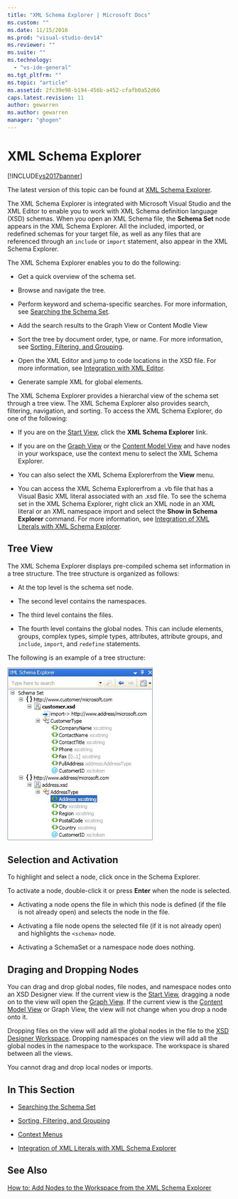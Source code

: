 ```yaml
---
title: "XML Schema Explorer | Microsoft Docs"
ms.custom: ""
ms.date: 11/15/2016
ms.prod: "visual-studio-dev14"
ms.reviewer: ""
ms.suite: ""
ms.technology: 
  - "vs-ide-general"
ms.tgt_pltfrm: ""
ms.topic: "article"
ms.assetid: 2fc39e98-b194-456b-a452-cfafb0a52d66
caps.latest.revision: 11
author: gewarren
ms.author: gewarren
manager: "ghogen"
---
```

# XML Schema Explorer
[!INCLUDE[vs2017banner](../includes/vs2017banner.md)]

The latest version of this topic can be found at [XML Schema Explorer](https://docs.microsoft.com/visualstudio/xml-tools/xml-schema-explorer).  
  
  
The XML Schema Explorer is integrated with Microsoft Visual Studio and the XML Editor to enable you to work with XML Schema definition language (XSD) schemas. When you open an XML Schema file, the **Schema Set** node appears in the XML Schema Explorer. All the included, imported, or redefined schemas for your target file, as well as any files that are referenced through an `include` or `import` statement, also appear in the XML Schema Explorer.  
  
 The XML Schema Explorer enables you to do the following:  
  
-   Get a quick overview of the schema set.  
  
-   Browse and navigate the tree.  
  
-   Perform keyword and schema-specific searches. For more information, see [Searching the Schema Set](../xml-tools/searching-the-schema-set.md).  
  
-   Add the search results to the Graph View or Content Modle View  
  
-   Sort the tree by document order, type, or name. For more information, see [Sorting, Filtering, and Grouping](../xml-tools/sorting-filtering-and-grouping-xml-schema-explorer.md).  
  
-   Open the XML Editor and jump to code locations in the XSD file. For more information, see [Integration with XML Editor](../xml-tools/integration-with-xml-editor.md).  
  
-   Generate sample XML for global elements.  
  
 The XML Schema Explorer provides a hierarchal view of the schema set through a tree view. The XML Schema Explorer also provides search, filtering, navigation, and sorting. To access the XML Schema Explorer, do one of the following:  
  
-   If you are on the [Start View](../xml-tools/start-view.md), click the **XML Schema Explorer** link.  
  
-   If you are on the [Graph View](../xml-tools/graph-view.md) or the [Content Model View](../xml-tools/content-model-view.md) and have nodes in your workspace, use the context menu to select the XML Schema Explorer.  
  
-   You can also select the XML Schema Explorerfrom the **View** menu.  
  
-   You can access the XML Schema Explorerfrom a .vb file that has a Visual Basic XML literal associated with an .xsd file. To see the schema set in the XML Schema Explorer, right click an XML node in an XML literal or an XML namespace import and select the **Show in Schema Explorer** command. For more information, see [Integration of XML Literals with XML Schema Explorer](../xml-tools/integration-of-xml-literals-with-xml-schema-explorer.md).  
  
## Tree View  
 The XML Schema Explorer displays pre-compiled schema set information in a tree structure. The tree structure is organized as follows:  
  
-   At the top level is the schema set node.  
  
-   The second level contains the namespaces.  
  
-   The third level contains the files.  
  
-   The fourth level contains the global nodes. This can include elements, groups, complex types, simple types, attributes, attribute groups, and `include`, `import`, and `redefine` statements.  
  
 The following is an example of a tree structure:  
  
 ![XML Schema Explorer](../xml-tools/media/xmlschemaexplorer.gif "XMLSchemaExplorer")  
  
## Selection and Activation  
 To highlight and select a node, click once in the Schema Explorer.  
  
 To activate a node, double-click it or press **Enter** when the node is selected.  
  
-   Activating a node opens the file in which this node is defined (if the file is not already open) and selects the node in the file.  
  
-   Activating a file node opens the selected file (if it is not already open) and highlights the `<schema>` node.  
  
-   Activating a SchemaSet or a namespace node does nothing.  
  
## Draging and Dropping Nodes  
 You can drag and drop global nodes, file nodes, and namespace nodes onto an XSD Designer view. If the current view is the [Start View](../xml-tools/start-view.md), dragging a node on to the view will open the [Graph View](../xml-tools/graph-view.md). If the current view is the [Content Model View](../xml-tools/content-model-view.md) or Graph View, the view will not change when you drop a node onto it.  
  
 Dropping files on the view will add all the global nodes in the file to the [XSD Designer Workspace](../xml-tools/xml-schema-designer-workspace.md). Dropping namespaces on the view will add all the global nodes in the namespace to the workspace. The workspace is shared between all the views.  
  
 You cannot drag and drop local nodes or imports.  
  
## In This Section  
  
-   [Searching the Schema Set](../xml-tools/searching-the-schema-set.md)  
  
-   [Sorting, Filtering, and Grouping](../xml-tools/sorting-filtering-and-grouping-xml-schema-explorer.md)  
  
-   [Context Menus](../xml-tools/context-menus-xml-schema-explorer.md)  
  
-   [Integration of XML Literals with XML Schema Explorer](../xml-tools/integration-of-xml-literals-with-xml-schema-explorer.md)  
  
## See Also  
 [How to: Add Nodes to the Workspace from the XML Schema Explorer](../xml-tools/how-to-add-nodes-to-the-workspace-from-the-xml-schema-explorer.md)







